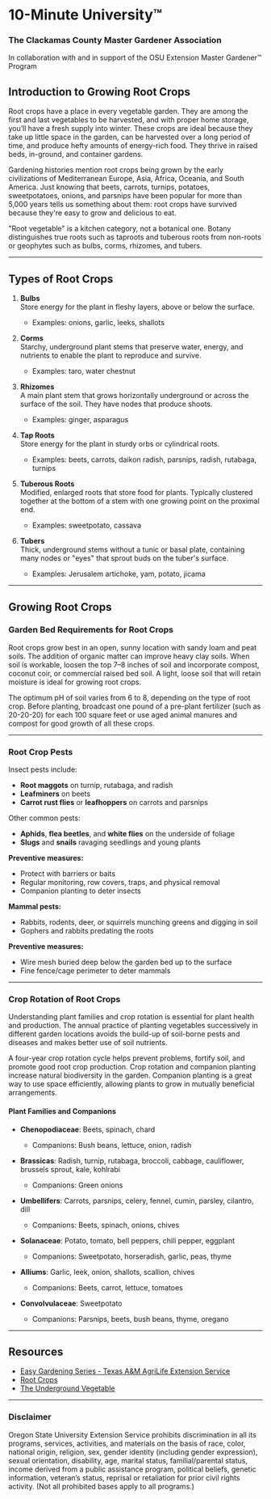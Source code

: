# 10-Minute University™  
### The Clackamas County Master Gardener Association  
In collaboration with and in support of the OSU Extension Master Gardener™ Program  

## Introduction to Growing Root Crops  

Root crops have a place in every vegetable garden. They are among the first and last vegetables to be harvested, and with proper home storage, you’ll have a fresh supply into winter. These crops are ideal because they take up little space in the garden, can be harvested over a long period of time, and produce hefty amounts of energy-rich food. They thrive in raised beds, in-ground, and container gardens.  

Gardening histories mention root crops being grown by the early civilizations of Mediterranean Europe, Asia, Africa, Oceania, and South America. Just knowing that beets, carrots, turnips, potatoes, sweetpotatoes, onions, and parsnips have been popular for more than 5,000 years tells us something about them: root crops have survived because they're easy to grow and delicious to eat.  

"Root vegetable" is a kitchen category, not a botanical one. Botany distinguishes true roots such as taproots and tuberous roots from non-roots or geophytes such as bulbs, corms, rhizomes, and tubers.  

---

## Types of Root Crops  

1. **Bulbs**  
   Store energy for the plant in fleshy layers, above or below the surface.  
   - Examples: onions, garlic, leeks, shallots  

2. **Corms**  
   Starchy, underground plant stems that preserve water, energy, and nutrients to enable the plant to reproduce and survive.  
   - Examples: taro, water chestnut  

3. **Rhizomes**  
   A main plant stem that grows horizontally underground or across the surface of the soil. They have nodes that produce shoots.  
   - Examples: ginger, asparagus  

4. **Tap Roots**  
   Store energy for the plant in sturdy orbs or cylindrical roots.  
   - Examples: beets, carrots, daikon radish, parsnips, radish, rutabaga, turnips  

5. **Tuberous Roots**  
   Modified, enlarged roots that store food for plants. Typically clustered together at the bottom of a stem with one growing point on the proximal end.  
   - Examples: sweetpotato, cassava  

6. **Tubers**  
   Thick, underground stems without a tunic or basal plate, containing many nodes or "eyes" that sprout buds on the tuber's surface.  
   - Examples: Jerusalem artichoke, yam, potato, jicama  

---

## Growing Root Crops  

### Garden Bed Requirements for Root Crops  

Root crops grow best in an open, sunny location with sandy loam and peat soils. The addition of organic matter can improve heavy clay soils. When soil is workable, loosen the top 7–8 inches of soil and incorporate compost, coconut coir, or commercial raised bed soil. A light, loose soil that will retain moisture is ideal for growing root crops.  

The optimum pH of soil varies from 6 to 8, depending on the type of root crop. Before planting, broadcast one pound of a pre-plant fertilizer (such as 20-20-20) for each 100 square feet or use aged animal manures and compost for good growth of all these crops.  

---

### Root Crop Pests  

Insect pests include:  
- **Root maggots** on turnip, rutabaga, and radish  
- **Leafminers** on beets  
- **Carrot rust flies** or **leafhoppers** on carrots and parsnips  

Other common pests:  
- **Aphids**, **flea beetles**, and **white flies** on the underside of foliage  
- **Slugs** and **snails** ravaging seedlings and young plants  

**Preventive measures:**  
- Protect with barriers or baits  
- Regular monitoring, row covers, traps, and physical removal  
- Companion planting to deter insects  

**Mammal pests:**  
- Rabbits, rodents, deer, or squirrels munching greens and digging in soil  
- Gophers and rabbits predating the roots  

**Preventive measures:**  
- Wire mesh buried deep below the garden bed up to the surface  
- Fine fence/cage perimeter to deter mammals  

---

### Crop Rotation of Root Crops  

Understanding plant families and crop rotation is essential for plant health and production. The annual practice of planting vegetables successively in different garden locations avoids the build-up of soil-borne pests and diseases and makes better use of soil nutrients.  

A four-year crop rotation cycle helps prevent problems, fortify soil, and promote good root crop production. Crop rotation and companion planting increase natural biodiversity in the garden. Companion planting is a great way to use space efficiently, allowing plants to grow in mutually beneficial arrangements.  

#### Plant Families and Companions  

- **Chenopodiaceae**: Beets, spinach, chard  
  - Companions: Bush beans, lettuce, onion, radish  

- **Brassicas**: Radish, turnip, rutabaga, broccoli, cabbage, cauliflower, brussels sprout, kale, kohlrabi  
  - Companions: Green onions  

- **Umbellifers**: Carrots, parsnips, celery, fennel, cumin, parsley, cilantro, dill  
  - Companions: Beets, spinach, onions, chives  

- **Solanaceae**: Potato, tomato, bell peppers, chili pepper, eggplant  
  - Companions: Sweetpotato, horseradish, garlic, peas, thyme  

- **Alliums**: Garlic, leek, onion, shallots, scallion, chives  
  - Companions: Beets, carrot, lettuce, tomatoes  

- **Convolvulaceae**: Sweetpotato  
  - Companions: Parsnips, beets, bush beans, thyme, oregano  

---

## Resources  

- [Easy Gardening Series - Texas A&M AgriLife Extension Service](https://aggie-horticulture.tamu.edu/vegetable/easy-gardening-series/)  
- [Root Crops](https://ag.umass.edu/sites/ag.umass.edu/files/fact-sheets/pdf/root_crops.pdf)  
- [The Underground Vegetable](https://washingtoncountymastergardeners.org/wp-content/uploads/2024/04/Root-Crops-Vegetable-Underground.pdf)  

---

### Disclaimer  

Oregon State University Extension Service prohibits discrimination in all its programs, services, activities, and materials on the basis of race, color, national origin, religion, sex, gender identity (including gender expression), sexual orientation, disability, age, marital status, familial/parental status, income derived from a public assistance program, political beliefs, genetic information, veteran’s status, reprisal or retaliation for prior civil rights activity. (Not all prohibited bases apply to all programs.)